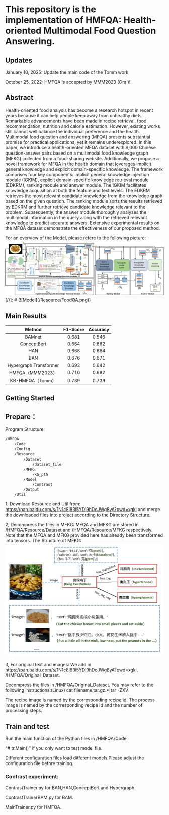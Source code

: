# This repository is the implementation of HMFQA: Health-oriented Multimodal Food Question Answering.



## Updates
January 10, 2025: Update the main code of the Tomm work

October 25, 2022: HMFQA is accepted by MMM2023 (Oral)!

## Abstract
Health-oriented food analysis has become a research hotspot in recent years because it can help people keep away from unhealthy diets. Remarkable advancements have been made in recipe retrieval, food recommendation, nutrition and calorie estimation. However, existing works still cannot well balance the individual preference and the health. Multimodal food question and answering (MFQA) presents substantial promise for practical applications, yet it remains underexplored. In this paper, we introduce a health-oriented MFQA dataset with 9,000 Chinese question-answer pairs based on a multimodal food knowledge graph (MFKG) collected from a food-sharing website. Additionally, we propose a novel framework for MFQA in the health domain that leverages implicit general knowledge and explicit domain-specific knowledge. The framework comprises four key components: implicit general knowledge injection module (IGKIM), explicit domain-specific knowledge retrieval module (EDKRM), ranking module and answer module. The IGKIM facilitates knowledge acquisition at both the feature and text levels. The EDKRM retrieves the most relevant candidate knowledge from the knowledge graph based on the given question. The ranking module sorts the results retrieved by EDKRM and further retrieve candidate knowledge relevant to the problem. Subsequently, the answer module thoroughly analyzes the multimodal information in the query along with the retrieved relevant knowledge to predict accurate answers. Extensive experimental results on the MFQA dataset demonstrate the effectiveness of our proposed method.

For an overview of the Model, please refere to the following picture:
![Model](/Resource/framework.png)
[//]: # (![Model]&#40;/Resource/FoodQA.png&#41;)

## Main Results

|         Method         |  F1-Score   | Accuracy |
|:----------------------:|:-----------:| :---: | 
|         BAMnet         |    0.681    | 0.546 | 
|      ConceptBert       |    0.664    | 0.662 | 
|          HAN           |    0.668    | 0.664 | 
|          BAN           |    0.676    | 0.671 | 
| Hypergraph Transformer |    0.693    | 0.642 | 
|     HMFQA（MMM2023）     |    0.710    | 0.682 | 
|     KB-HMFQA（Tomm）     |  0.739 | 0.739 | 


## Getting Started


## Prepare：  
Program Structure:

    /HMFQA  
        /Code  
        /Config
        /Resource
            /Dataset
                /dataset_file
            /MFKG
                /KG_pth
            /Model
                /Contrast
            /Output
        /Util
        
1, Download Resource and Util from:
https://pan.baidu.com/s/1N1c8l83i5YDl9hDoJWg8yA?pwd=xgki
and merge the downloaded files into project according to the Directory Structure.

2, Decompress the files in MFKG:
MFQA and MFKG are stored in /HMFQA/Resource/Dataset and /HMFQA/Resource/MFKG respectively.
Note that the MFQA and MFKG provided here has already been transformed into tensors.
The Structure of MFKG:
![MFKG](/Resource/MFKG.png)

3, For original text and images:
We add in https://pan.baidu.com/s/1N1c8l83i5YDl9hDoJWg8yA?pwd=xgki, /HMFQA/Original_Dataset.

Decompress the files in /HMFQA/Original_Dataset.
You may refer to the following instructions:(Linux)
cat filename.tar.gz.*|tar -ZXV

The recipe image is named by the corresponding recipe id.
The process image is named by the corresponding recipe id and the number of processing steps.


## Train and test

Run the main function of the Python files in /HMFQA/Code.

"# tr.Main()" if you only want to test model file.

Different configuration files load different models.Please adjust the configuration file before training.

### Contrast experiment: 
ContrastTrainer.py for BAN,HAN,ConceptBert and Hypergraph.  

ContrastTrainerBAM.py for BAM.

MainTrainer.py for HMFQA.


